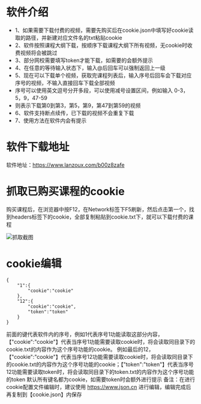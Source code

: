 # 软件介绍
  * 1、如果需要下载付费的视频，需要先购买后在cookie.json中填写好cookie读取的路径，并新建对应文件名的txt粘贴cookie
  * 2、软件按照课程大纲下载，按顺序下载课程大纲下所有视频，无cookie时收费视频将会被跳过
  * 3、部分网校需要填写token才能下载，如需要的会额外提示
  * 4、在任意的等待输入状态下，输入@后回车可以强制返回上一级
  * 5、现在可以下载单个视频，获取完课程列表后，输入序号后回车会下载对应序号的视频，不输入直接回车下载全部视频
  * 序号可以使用英文逗号分开多段，可以使用减号设置区间，例如输入 0-3，5，9，47-59
  * 则表示下载第0到第3，第5，第9，第47到第59的视频
  * 6、软件支持断点续传，已下载的视频不会重复下载
  * 7、使用方法在软件内会有提示


# 软件下载地址
软件地址：https://www.lanzoux.com/b00z8zafe

# 抓取已购买课程的cookie
购买课程后，在浏览器中按F12，在Network标签下F5刷新，然后点击第一个，找到headers标签下的cookie，全部复制粘贴到cookie.txt下，就可以下载付费的课程

![抓取截图](https://attach.52pojie.cn/forum/202009/19/211335u7f6s7qy1fhuurr4.jpg)  

# cookie编辑
```
{
    "1":{
        "cookie":"cookie"
    },
    "12":{
        "cookie":"cookie",
        "token":"token"
    }
}
```
前面的键代表软件内的序号，例如1代表序号1功能读取这部分内容，【"cookie":"cookie"】代表当序号1功能需要读取cookie时，将会读取同目录下的cookie.txt的内容作为这个序号功能的cookie。
例如最后的12，【"cookie":"cookie"】代表当序号12功能需要读取cookie时，将会读取同目录下的cookie.txt的内容作为这个序号功能的cookie；【"token":"token"】代表当序号12功能需要读取token时，将会读取同目录下的token.txt的内容作为这个序号功能的token
默认所有键名都为cookie，如需要token时会额外进行提示
备注：在进行cookie配置文件编辑时，建议使用 https://www.json.cn 进行编辑，编辑完成后再复制到【cookie.json】内保存